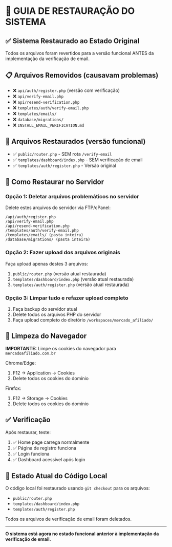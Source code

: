 # 🔄 GUIA DE RESTAURAÇÃO DO SISTEMA

## ✅ Sistema Restaurado ao Estado Original

Todos os arquivos foram revertidos para a versão funcional ANTES da implementação da verificação de email.

## 📋 Arquivos Removidos (causavam problemas)

- ❌ `api/auth/register.php` (versão com verificação)
- ❌ `api/verify-email.php`
- ❌ `api/resend-verification.php`
- ❌ `templates/auth/verify-email.php`
- ❌ `templates/emails/`
- ❌ `database/migrations/`
- ❌ `INSTALL_EMAIL_VERIFICATION.md`

## 📂 Arquivos Restaurados (versão funcional)

- ✅ `public/router.php` - SEM rota `/verify-email`
- ✅ `templates/dashboard/index.php` - SEM verificação de email
- ✅ `templates/auth/register.php` - Versão original

## 🚀 Como Restaurar no Servidor

### Opção 1: Deletar arquivos problemáticos no servidor

Delete estes arquivos do servidor via FTP/cPanel:
```
/api/auth/register.php
/api/verify-email.php
/api/resend-verification.php
/templates/auth/verify-email.php
/templates/emails/ (pasta inteira)
/database/migrations/ (pasta inteira)
```

### Opção 2: Fazer upload dos arquivos originais

Faça upload apenas destes 3 arquivos:
1. `public/router.php` (versão atual restaurada)
2. `templates/dashboard/index.php` (versão atual restaurada)
3. `templates/auth/register.php` (versão atual restaurada)

### Opção 3: Limpar tudo e refazer upload completo

1. Faça backup do servidor atual
2. Delete todos os arquivos PHP do servidor
3. Faça upload completo do diretório `/workspaces/mercado_afiliado/`

## 🧹 Limpeza do Navegador

**IMPORTANTE:** Limpe os cookies do navegador para `mercadoafiliado.com.br`

Chrome/Edge:
1. F12 → Application → Cookies
2. Delete todos os cookies do domínio

Firefox:
1. F12 → Storage → Cookies
2. Delete todos os cookies do domínio

## ✅ Verificação

Após restaurar, teste:
1. ✅ Home page carrega normalmente
2. ✅ Página de registro funciona
3. ✅ Login funciona
4. ✅ Dashboard acessível após login

## 📝 Estado Atual do Código Local

O código local foi restaurado usando `git checkout` para os arquivos:
- `public/router.php`
- `templates/dashboard/index.php`
- `templates/auth/register.php`

Todos os arquivos de verificação de email foram deletados.

---

**O sistema está agora no estado funcional anterior à implementação da verificação de email.**
